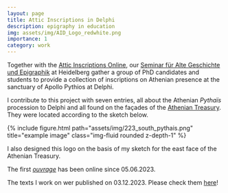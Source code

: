 ```yaml
---
layout: page
title: Attic Inscriptions in Delphi
description: epigraphy in education
img: assets/img/AID_Logo_redwhite.png
importance: 1
category: work
---
```


Together with the [Attic Inscriptions Online](https://www.atticinscriptions.com), our [Seminar für Alte Geschichte und Epigraphik](https://www.uni-heidelberg.de/fakultaeten/philosophie/zaw/sag/) at Heidelberg gather a group of PhD candidates and students to provide a collection of inscriptions on Athenian presence at the sanctuary of Apollo Pythios at Delphi.

I contribute to this project with seven entries, all about the Athenian *Pythaïs* procession to Delphi and all found on the façades of the [Athenian Treasury](https://arachne.dainst.org/entity/5593).
They were located according to the sketch below.

{% include figure.html path="assets/img/223_south_pythais.png" title="example image" class="img-fluid rounded z-depth-1" %}

I also designed this logo on the basis of my sketch for the east face of the Athenian Treasury.

The first [*ouvrage*](https://atticinscriptions.com/browse/bypublicationdate/2023-6-5/) has been online since 05.06.2023.

The texts I work on wer published on 03.12.2023. Please check them [here](https://www.atticinscriptions.com/browse/bypublicationdate/2023-12-03/)!